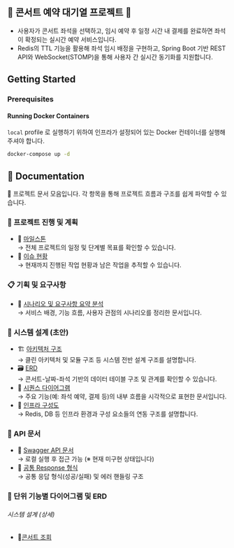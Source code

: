 ## 🥥 콘서트 예약 대기열 프로젝트 🥁

- 사용자가 콘서트 좌석을 선택하고, 임시 예약 후 일정 시간 내 결제를 완료하면 좌석이 확정되는 실시간 예약 서비스입니다.
- Redis의 TTL 기능을 활용해 좌석 임시 배정을 구현하고, Spring Boot 기반 REST API와 WebSocket(STOMP)을 통해 사용자 간 실시간 동기화를 지원합니다.

## Getting Started

### Prerequisites

#### Running Docker Containers

`local` profile 로 실행하기 위하여 인프라가 설정되어 있는 Docker 컨테이너를 실행해주셔야 합니다.

```bash
docker-compose up -d
```

## 📰 Documentation

🎯 프로젝트 문서 모음입니다. 각 항목을 통해 프로젝트 흐름과 구조를 쉽게 파악할 수 있습니다.

### 📌 프로젝트 진행 및 계획
- 🔗 [마일스톤](https://github.com/SMJin/voyage-ConcertReservation/milestones)  
  → 전체 프로젝트의 일정 및 단계별 목표를 확인할 수 있습니다.
- 🔗 [이슈 현황](https://github.com/SMJin/voyage-ConcertReservation/issues)  
  → 현재까지 진행된 작업 현황과 남은 작업을 추적할 수 있습니다.

### 📋 기획 및 요구사항
- 📝 [시나리오 및 요구사항 요약 분석](docs/requirement-analysis.md)  
  → 서비스 배경, 기능 흐름, 사용자 관점의 시나리오를 정리한 문서입니다.

### 🧱 시스템 설계 (초안)
- 🏗 [아키텍처 구조](docs/architecture.md)  
  → 클린 아키텍처 및 모듈 구조 등 시스템 전반 설계 구조를 설명합니다.
- 🗃 [ERD](docs/erd.md)  
  → 콘서트-날짜-좌석 기반의 데이터 테이블 구조 및 관계를 확인할 수 있습니다.
- 🔁 [시퀀스 다이어그램](docs/sequence-diagram.md)  
  → 주요 기능(예: 좌석 예약, 결제 등)의 내부 흐름을 시각적으로 표현한 문서입니다.
- 🧩 [인프라 구성도](docs/infra-configuration.md)  
  → Redis, DB 등 인프라 환경과 구성 요소들의 연동 구조를 설명합니다.

### 📡 API 문서
- 📖 [Swagger API 문서](http://localhost:8080/swagger-ui.html)  
  → 로컬 실행 후 접근 가능 (※ 현재 미구현 상태입니다)
- 📖 [공통 Response 형식](docs/response.md)  
  → 공통 응답 형식(성공/실패) 및 에러 핸들링 구조

### 🐝 단위 기능별 다이어그램 및 ERD
###### 시스템 설계 (상세)
- 🍯[콘서트 조회](docs/diagram-erd/read-consert.md)
